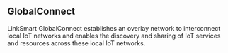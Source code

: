 ## GlobalConnect
LinkSmart GlobalConnect establishes an overlay network to interconnect local IoT networks and enables the discovery and sharing of IoT services and resources across these local IoT networks.
